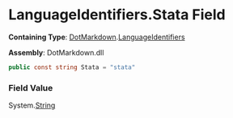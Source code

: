 # LanguageIdentifiers\.Stata Field

**Containing Type**: [DotMarkdown](../../README.md)\.[LanguageIdentifiers](../README.md)

**Assembly**: DotMarkdown\.dll

```csharp
public const string Stata = "stata"
```

### Field Value

System\.[String](https://docs.microsoft.com/en-us/dotnet/api/system.string)